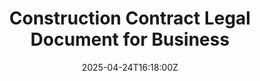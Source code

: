 ---
title: Construction Contract Legal Document for Business
linkTitle: Construction Contract Legal Document for Business
date: '2025-04-24T16:18:00Z'
weight: 1
description: No content
draft: false
ref: construction-contract-legal-document-for-business
---